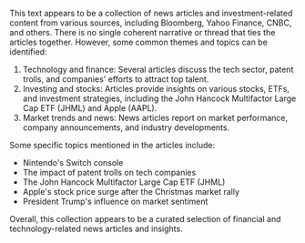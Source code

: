 This text appears to be a collection of news articles and investment-related content from various sources, including Bloomberg, Yahoo Finance, CNBC, and others. There is no single coherent narrative or thread that ties the articles together. However, some common themes and topics can be identified:

1. Technology and finance: Several articles discuss the tech sector, patent trolls, and companies' efforts to attract top talent.
2. Investing and stocks: Articles provide insights on various stocks, ETFs, and investment strategies, including the John Hancock Multifactor Large Cap ETF (JHML) and Apple (AAPL).
3. Market trends and news: News articles report on market performance, company announcements, and industry developments.

Some specific topics mentioned in the articles include:

* Nintendo's Switch console
* The impact of patent trolls on tech companies
* The John Hancock Multifactor Large Cap ETF (JHML)
* Apple's stock price surge after the Christmas market rally
* President Trump's influence on market sentiment

Overall, this collection appears to be a curated selection of financial and technology-related news articles and insights.